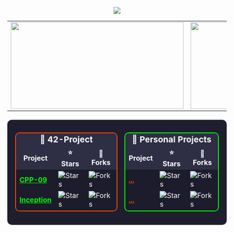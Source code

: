 <p align="center">
  <a href="https://skillicons.dev">
    <img src="https://skillicons.dev/icons?i=linux,git,vscode,eclipse,java,spring,mysql,cpp,c,vim,html,postman" />
  </a>
</p>

<div align="center">
  <table>
    <tr>
      <td align="center" colspan="2">
        <a href="https://github.com/lde-mich">
          <img src="https://awesome-github-stats.azurewebsites.net/user-stats/lde-mich?cardType=level&theme=tokyonight" width="397" height="200">
        </a>
      </td>
      <td align="center" colspan="2">
        <a href="https://github.com/lde-mich?tab=repositories">
          <img src="https://github-readme-stats.vercel.app/api/top-langs/?username=lde-mich&hide=swift,roff,perl&layout=compact&theme=tokyonight" width="380" height="200">
        </a>
      </td>
    </tr>
  </table>

  <table style="background: #1e1e2f; border-radius: 10px; padding: 10px; margin: 20px 0;">
    <tr>
      <td>
        <table style="border: 2px solid #ff4500; border-radius: 10px; width: 100%;">
          <thead align="center" style="background-color: #2e2e44; color: white;">
            <tr>
              <td colspan="3" style="font-size: 1.2em; font-weight: bold;">📘 42-Project</td>
            </tr>
            <tr>
              <td><b>Project</b></td>
              <td><b>⭐ Stars</b></td>
              <td><b>🤝 Forks</b></td>
            </tr>
          </thead>
          <tbody style="background-color: #1c1c2c; color: white;">
            <tr>
              <td><a href="https://github.com/lde-mich/CPP-09" style="color: #00ff00;"><b>CPP-09</b></a></td>
              <td><img alt="Stars" src="https://img.shields.io/github/stars/lde-mich/CPP-09?style=flat-square&labelColor=1c1c2c&color=00ff00"/></td>
              <td><img alt="Forks" src="https://img.shields.io/github/forks/lde-mich/CPP-09?style=flat-square&labelColor=1c1c2c&color=00ff00"/></td>
            </tr>
            <tr>
              <td><a href="https://github.com/lde-mich/Inception" style="color: #00ff00;"><b>Inception</b></a></td>
              <td><img alt="Stars" src="https://img.shields.io/github/stars/lde-mich/Inception?style=flat-square&labelColor=1c1c2c&color=00ff00"/></td>
              <td><img alt="Forks" src="https://img.shields.io/github/forks/lde-mich/Inception?style=flat-square&labelColor=1c1c2c&color=00ff00"/></td>
            </tr>
          </tbody>
        </table>
      </td>
      <td>
        <table style="border: 2px solid #00ff00; border-radius: 10px; width: 100%;">
          <thead align="center" style="background-color: #2e2e44; color: white;">
            <tr>
              <td colspan="3" style="font-size: 1.2em; font-weight: bold;">📘 Personal Projects</td>
            </tr>
            <tr>
              <td><b>Project</b></td>
              <td><b>⭐ Stars</b></td>
              <td><b>🤝 Forks</b></td>
            </tr>
          </thead>
          <tbody style="background-color: #1c1c2c; color: white;">
            <tr>
              <td><a href="https://github.com/lde-mich/..." style="color: #ff4500;"><b>...</b></a></td>
              <td><img alt="Stars" src="https://img.shields.io/github/stars/lde-mich/...?style=flat-square&labelColor=1c1c2c&color=ff4500"/></td>
              <td><img alt="Forks" src="https://img.shields.io/github/forks/lde-mich/...?style=flat-square&labelColor=1c1c2c&color=ff4500"/></td>
            </tr>
            <tr>
              <td><a href="https://github.com/lde-mich/Inception" style="color: #ff4500;"><b>...</b></a></td>
              <td><img alt="Stars" src="https://img.shields.io/github/stars/lde-mich/...?style=flat-square&labelColor=1c1c2c&color=ff4500"/></td>
              <td><img alt="Forks" src="https://img.shields.io/github/forks/lde-mich/...?style=flat-square&labelColor=1c1c2c&color=ff4500"/></td>
            </tr>
          </tbody>
        </table>
      </td>
    </tr>
  </table>
</div>
